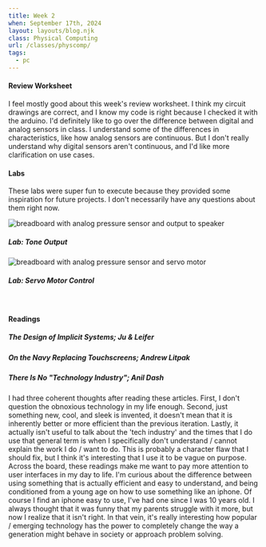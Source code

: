 ```yaml
---
title: Week 2
when: September 17th, 2024
layout: layouts/blog.njk
class: Physical Computing
url: /classes/physcomp/
tags:
  - pc
---
```


#### Review Worksheet

I feel mostly good about this week's review worksheet. I think my circuit drawings are correct, and I know my code is right because I checked it with the arduino.
I'd definitely like to go over the difference between digital and analog sensors in class. I understand some of the differences in characteristics, like how analog sensors are continuous.
But I don't really understand why digital sensors aren't continuous, and I'd like more clarification on use cases.

#### Labs

These labs were super fun to execute because they provided some inspiration for future projects. I don't necessarily have any questions about them right now.

<div class="img-div">

<div class="img-cont">
  <img class="blog-img" alt="breadboard with analog pressure sensor and output to speaker" src="https://cdn.glitch.global/d7ac8ce9-d6b5-4915-b92c-e6f0bf0d0c29/IMG_3397.JPG?v=1727127389390">
  <h5>
    Lab: Tone Output
  </h5>
  </div>
  <div class="img-cont">
<img class="blog-img" alt="breadboard with analog pressure sensor and servo motor" src="https://cdn.glitch.global/d7ac8ce9-d6b5-4915-b92c-e6f0bf0d0c29/IMG_3401.gif?v=1727127382410">
<h5>
    Lab: Servo Motor Control
  </h5>
     </div>
  </div><br>

#### Readings

##### <i>The Design of Implicit Systems;</i> Ju & Leifer

##### <i>On the Navy Replacing Touchscreens;</i> Andrew Litpak

##### <i>There Is No "Technology Industry";</i> Anil Dash

I had three coherent thoughts after reading these articles. First, I don't question the obnoxious technology in my life enough. Second, just
something new, cool, and sleek is invented, it doesn't mean that it is inherently better or more efficient than the previous iteration. Lastly,
it actually isn't useful to talk about the 'tech industry' and the times that I do use that general term is when I specifically don't understand / cannot
explain the work I do / want to do. This is probably a character flaw that I should fix, but I think it's interesting that I use it to be vague on purpose.
Across the board, these readings make me want to pay more attention to user interfaces in my day to life. I'm curious about the difference between using something that is actually efficient and easy to understand,
and being conditioned from a young age on how to use something like an iphone. Of course I find an iphone easy to use, I've had one since I was 10 years old. I always thought that it was funny that my parents struggle with it more,
but now I realize that it isn't right. In that vein, it's really interesting how popular / emerging technology has the power to completely change the way a generation might behave in society or approach problem solving.

